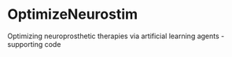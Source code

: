 # OptimizeNeurostim
Optimizing neuroprosthetic therapies via artificial learning agents - supporting code
